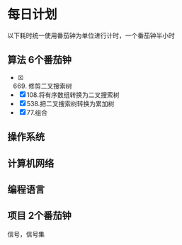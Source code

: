 # 每日计划
以下耗时统一使用番茄钟为单位进行计时，一个番茄钟半小时
## 算法 6个番茄钟
- [x] 669. 修剪二叉搜索树
- [x] 108.将有序数组转换为二叉搜索树
- [x] 538.把二叉搜索树转换为累加树
- [x] 77.组合

## 操作系统 
## 计算机网络 
## 编程语言
## 项目 2个番茄钟
信号，信号集